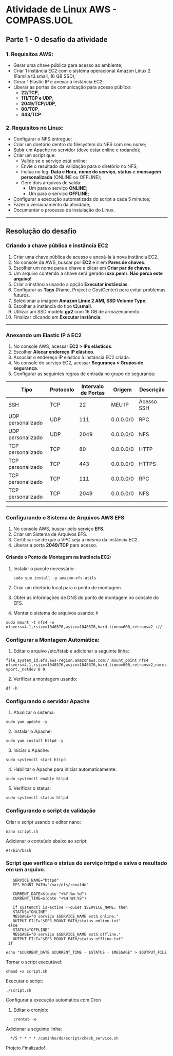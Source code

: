 # Atividade de Linux AWS - COMPASS.UOL

## Parte 1 - O desafio da atividade

### 1. Requisitos AWS:
- Gerar uma chave pública para acesso ao ambiente;
- Criar 1 instância EC2 com o sistema operacional Amazon Linux 2 (Família t3.small, 16 GB SSD);
- Gerar 1 Elastic IP e anexar à instância EC2;
- Liberar as portas de comunicação para acesso público: 
  - **22/TCP**, 
  - **111/TCP e UDP**, 
  - **2049/TCP/UDP**, 
  - **80/TCP**, 
  - **443/TCP**.

### 2. Requisitos no Linux:
- Configurar o NFS entregue;
- Criar um diretório dentro do filesystem do NFS com seu nome;
- Subir um Apache no servidor (deve estar online e rodando);
- Criar um script que:
  - Valide se o serviço está online;
  - Envie o resultado da validação para o diretório no NFS;
  - Inclua no log: **Data e Hora**, **nome do serviço**, **status** e **mensagem personalizada** (ONLINE ou OFFLINE);
  - Gere dois arquivos de saída: 
    - Um para o serviço **ONLINE**;
    - Um para o serviço **OFFLINE**;
- Configurar a execução automatizada do script a cada 5 minutos;
- Fazer o versionamento da atividade;
- Documentar o processo de instalação do Linux.

---

## Resolução do desafio

### Criando a chave pública e instância EC2
1. Criar uma chave pública de acesso e anexá-la à nova instância EC2.
2. No console da AWS, buscar por **EC2** e ir em **Pares de chaves**.
3. Escolher um nome para a chave e clicar em **Criar par de chaves**.
4. Um arquivo contendo a chave será gerado (**xxx.pem**). **Não perca este arquivo!**
5. Criar a instância usando a opção **Executar instâncias**.
6. Configurar as **Tags** (Name, Project e CostCenter) para evitar problemas futuros.
7. Selecionar a imagem **Amazon Linux 2 AMI, SSD Volume Type**.
8. Escolher a instância do tipo **t3.small**.
9. Utilizar um SSD modelo **gp2** com 16 GB de armazenamento.
10. Finalizar clicando em **Executar instância**.

---

### Anexando um Elastic IP à EC2
1. No console AWS, acessar **EC2 > IPs elásticos**.
2. Escolher **Alocar endereço IP elástico**.
3. Associar o endereço IP elástico à instância EC2 criada.
4. No console do serviço EC2, acessar **Segurança > Grupos de segurança**.
5. Configurar as seguintes regras de entrada no grupo de segurança:

| Tipo              | Protocolo | Intervalo de Portas | Origem  | Descrição |
|-------------------|-----------|---------------------|---------|-----------|
| SSH               | TCP       | 22                  | MEU IP  | Acesso SSH |
| UDP personalizado | UDP       | 111                 | 0.0.0.0/0 | RPC |
| UDP personalizado | UDP       | 2049                | 0.0.0.0/0 | NFS |
| TCP personalizado | TCP       | 80                  | 0.0.0.0/0 | HTTP |
| TCP personalizado | TCP       | 443                 | 0.0.0.0/0 | HTTPS |
| TCP personalizado | TCP       | 111                 | 0.0.0.0/0 | RPC |
| TCP personalizado | TCP       | 2049                | 0.0.0.0/0 | NFS |

---

### Configurando o Sistema de Arquivos AWS EFS
1. No console AWS, buscar pelo serviço **EFS**.
2. Criar um Sistema de Arquivos EFS.
3. Certificar-se de que a VPC seja a mesma da instância EC2.
4. Liberar a porta **2049/TCP** para acesso.

#### Criando o Ponto de Montagem na Instância EC2:
1. Instalar o pacote necessário:
   
   
   ```sudo yum install -y amazon-efs-utils```

2. Criar um diretório local para o ponto de montagem.
3. Obter as informações de DNS do ponto de montagem no console do EFS.
4. Montar o sistema de arquivos usando:
h

  ```sudo mount -t nfs4 -o nfsvers=4.1,rsize=1048576,wsize=1048576,hard,timeo=600,retrans=2 ://```

### Configurar a Montagem Automática:

1. Editar o arquivo /etc/fstab  e adicionar a seguinte linha:


  ```file_system_id.efs.aws-region.amazonaws.com:/ mount_point nfs4 nfsvers=4.1,rsize=1048576,wsize=1048576,hard,timeo=600,retrans=2,noresvport,_netdev 0 0```

2. Verificar a montagem usando:


  ```df -h```

### Configurando o servidor Apache

1. Atualizar o sistema:


  ```sudo yum update -y```

2. Instalar o Apache:


  ```sudo yum install httpd -y```

3. Iniciar o Apache:


  ```sudo systemctl start httpd```

4. Habilitar o Apache para iniciar automaticamente:


  ```sudo systemctl enable httpd```

5. Verificar o status:

  ```sudo systemctl status httpd```


### Configurando o script de validação

Criar o script usando o editor nano:
  
  ```nano script.sh```

Adicionar o conteúdo abaixo ao script:


  ```#!/bin/bash```

### Script que verifica o status do serviço httpd e salva o resultado em um arquivo.

```
   SERVICE_NAME="httpd"
   EFS_MOUNT_PATH="/var/efs/ronaldo"

   CURRENT_DATE=$(date "+%Y-%m-%d")
   CURRENT_TIME=$(date "+%H:%M:%S")

   if systemctl is-active --quiet $SERVICE_NAME; then
   STATUS="ONLINE"
   MESSAGE="O serviço $SERVICE_NAME está online."
   OUTPUT_FILE="$EFS_MOUNT_PATH/status_online.txt"
 else
   STATUS="OFFLINE"
   MESSAGE="O serviço $SERVICE_NAME está offline."
   OUTPUT_FILE="$EFS_MOUNT_PATH/status_offline.txt"
 if

echo "$CURRENT_DATE $CURRENT_TIME - $STATUS - $MESSAGE" > $OUTPUT_FILE

```

Tornar o script executável:

   ```chmod +x script.sh```

Executar o script:


   ```./script.sh```

Configurar a execução automática com Cron

1. Editar o cronjob:

   ```crontab -e```

Adicionar a seguinte linha:

```
  */5 * * * * /caminho/do/script/check_service.sh

```

Projeto Finalizado!





